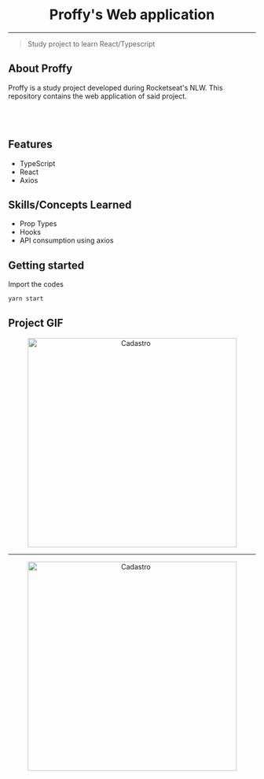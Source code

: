<h1 align="center">
<br>
Proffy's Web application
</h1>

<hr />

> Study project to learn React/Typescript


## About Proffy
Proffy is a study project developed during Rocketseat's NLW. This repository contains the web application of said project.

<br /> <br />

## Features

- TypeScript
- React
- Axios

## Skills/Concepts Learned

- Prop Types
- Hooks
- API consumption using axios

## Getting started

Import the codes

```sh
yarn start
```

## Project GIF

<div align="center">
<img src="https://media.giphy.com/media/YlTJEdfwUlxTqzHWr8/giphy.gif" alt="Cadastro" height="425">
</div>

<hr />

<div align="center">
<img src="https://media.giphy.com/media/Q5A9eDVOETgcn1Ea5F/giphy.gif" alt="Cadastro" height="425">
</div>
